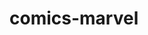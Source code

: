 # comics-marvel

<!-- npm i md5 JavaScript function for hashing messages with md5 -->
<!-- npm install spin.js  ==>>   loader -->
<!-- installing libraries md5,  spin.js, create function hash, breakpointsWidth -->
<!-- created function api getCharacters, submit  onSearchInputSubmit -->
<!-- created function renderGalleryHero,  -->
<!-- add search error render svg -->
<!-- add loader  -->
<!-- create function onHeaderScroll -->
<!-- created section random characters html, css , function getRandomCharacters  -->
<!-- add style  random characters @media screen and 768 - 1440 -->
<!-- created function js-slide section  random characters -->
<!-- fix js-slide style rendom-characters, and create section last-comics html -->
<!-- created function getRandomComics, add  slide Swiper -->
<!-- fix slide hero-characters -->
<!-- refinement of styles and js slide hero-characters -->
<!-- created footer html and css -->
<!-- added check for  'http://','https://' -->
<!-- add method allowTouchMove prohibits slide on the screen mobile -->
<!-- finalizing the slide section hero-characters Swiper -->
<!-- add section home-characters html, css, image, header, footer -->
<!-- add section sort-characters html, css,svg,  tui-pagination-->
<!-- add function getComics sort-characters.js -->
<!-- add function fetchAndRenderCharacterList,createSortContainer  -->
<!-- added function onSearchComics and  onSearchName  -->
<!-- add function  onSearchNameAndSelectDate  -->
